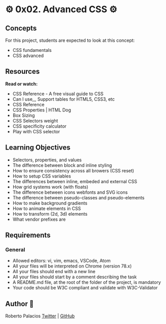 # :gear: 0x02. Advanced CSS :gear:

## Concepts

For this project, students are expected to look at this concept:

- CSS fundamentals
- CSS advanced

## Resources
**Read or watch:**

- CSS Reference - A free visual guide to CSS
- Can I use,,, Support tables for HTML5, CSS3, etc
- CSS Reference
- CSS Properties | HTML Dog
- Box Sizing
- CSS Selectors weight
- CSS specificity calculator
- Play with CSS selector

## Learning Objectives

- Selectors, properties, and values
- The difference between block and inline styling
- How to ensure consistency across all browers (CSS reset)
- How to setup CSS variables
- The differences between inline, embeded and external CSS
- How grid systems work (with floats)
- The difference between icons webfonts and SVG icons
- The difference between pseudo-classes and pseudo-elements
- How to make background gradients
- How to animate elements in CSS
- How to transform (2d, 3d) elements
- What vendor prefixes are

## Requirements
### General
- Allowed editors: vi, vim, emacs, VSCode, Atom
- All your files will be interpreted on Chrome (version 78.x)
- All your files should end with a new line
- All your files should start by a comment describing the task
- A README.md file, at the root of the folder of the project, is mandatory
- Your code should be W3C compliant and validate with W3C-Validator

## Author :book:

Roberto Palacios [Twitter](https://twitter.com/robpalacios11) | [GitHub](https://github.com/robpalacios1)
